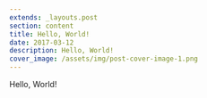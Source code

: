 ```yaml
---
extends: _layouts.post
section: content
title: Hello, World!
date: 2017-03-12
description: Hello, World!
cover_image: /assets/img/post-cover-image-1.png
---
```


Hello, World!
